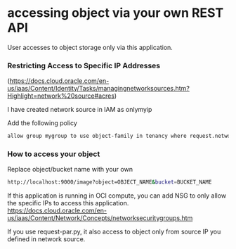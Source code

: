 # accessing object via your own REST API
User accesses to object storage only via this application. 

### Restricting Access to Specific IP Addresses 
(https://docs.cloud.oracle.com/en-us/iaas/Content/Identity/Tasks/managingnetworksources.htm?Highlight=network%20source#acres)

I have created network source in IAM as onlymyip 

Add the following policy 

```sh
allow group mygroup to use object-family in tenancy where request.networkSource.name='onlymyip'
```

### How to access your object
Replace object/bucket name with your own 

```sh
http://localhost:9000/image?object=OBJECT_NAME&bucket=BUCKET_NAME
```

If this application is running in OCI compute, you can add NSG to only allow the specific IPs to access this application.
https://docs.cloud.oracle.com/en-us/iaas/Content/Network/Concepts/networksecuritygroups.htm


If you use request-par.py, it also access to object only from source IP you defined in network source. 

